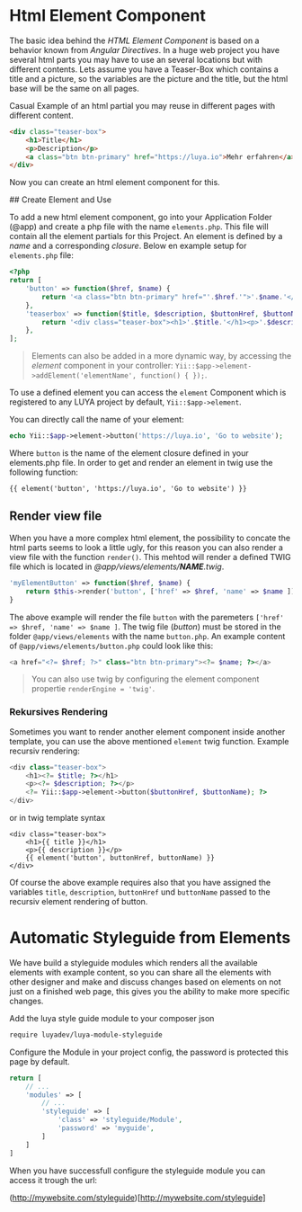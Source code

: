 # Html Element Component

The basic idea behind the *HTML Element Component* is based on a behavior known from *Angular Directives*. In a huge web project you have several html parts you may have to use an several locations but with different contents. Lets assume you have a Teaser-Box which contains a title and a picture, so the variables are the picture and the title, but the html base will be the same on all pages.

Casual Example of an html partial you may reuse in different pages with different content.

```html
<div class="teaser-box">
    <h1>Title</h1>
    <p>Description</p>
    <a class="btn btn-primary" href="https://luya.io">Mehr erfahren</a>
</div>
```

Now you can create an html element component for this.


## Create Element and Use

To add a new html element component, go into your Application Folder (@app) and create a php file with the name `elements.php`. This file will contain all the element partials for this Project. An element is defined by a *name* and a corresponding *closure*. Below en example setup for `elements.php` file:

```php
<?php
return [
    'button' => function($href, $name) {
        return '<a class="btn btn-primary" href="'.$href.'">'.$name.'</a>';
    },
    'teaserbox' => function($title, $description, $buttonHref, $buttonName) {
        return '<div class="teaser-box"><h1>'.$title.'</h1><p>'.$description.'</p>'.$this->button($buttonHref, $buttonName).'</div>';
    },
];
```

> Elements can also be added in a more dynamic way, by accessing the *element* component in your controller:  `Yii::$app->element->addElement('elementName', function() { });`.

To use a defined element you can access the `element` Component which is registered to any LUYA project by default, `Yii::$app->element`.

You can directly call the name of your element:

```php
echo Yii::$app->element->button('https://luya.io', 'Go to website');
```

Where `button` is the name of the element closure defined in your elements.php file. In order to get and render an element in twig use the following function:

```twig
{{ element('button', 'https://luya.io', 'Go to website') }}
```

## Render view file


When you have a more complex html element, the possibility to concate the html parts seems to look a little ugly, for this reason you can also render a view file with the function `render()`. This mehtod will render a defined TWIG file which is located in *@app/views/elements/__NAME__.twig*.

```php
'myElementButton' => function($href, $name) {
    return $this->render('button', ['href' => $href, 'name' => $name ]);
}
```

The above example will render the file `button` with the paremeters `['href' => $href, 'name' => $name ]`. The twig file (*button*) must be stored in the folder `@app/views/elements` with the name `button.php`. An example content of `@app/views/elements/button.php` could look like this:

```php
<a href="<?= $href; ?>" class="btn btn-primary"><?= $name; ?></a>
```

> You can also use twig by configuring the element component propertie `renderEngine = 'twig'`.

### Rekursives Rendering

Sometimes you want to render another element component inside another template, you can use the above mentioned `element` twig function. Example recursiv rendering:

```php
<div class="teaser-box">
    <h1><?= $title; ?></h1>
    <p><?= $description; ?></p>
    <?= Yii::$app->element->button($buttonHref, $buttonName); ?>
</div>
```

or in twig template syntax

```twig
<div class="teaser-box">
    <h1>{{ title }}</h1>
    <p>{{ description }}</p>
    {{ element('button', buttonHref, buttonName) }}
</div>
```

Of course the above example requires also that you have assigned the variables `title`, `description`, `buttonHref` und `buttonName` passed to the recursiv element rendering of button.

# Automatic Styleguide from Elements 

We have build a styleguide modules which renders all the available elements with example content, so you can share all the elements with other designer and make and discuss changes based on elements on not just on a finished web page, this gives you the ability to make more specific changes.

Add the luya style guide module to your composer json

```sh
require luyadev/luya-module-styleguide
```

Configure the Module in your project config, the password is protected this page by default.

```php
return [
    // ...
    'modules' => [
        // ...
        'styleguide' => [
            'class' => 'styleguide/Module',
            'password' => 'myguide',
        ]
    ]
]
```

When you have successfull configure the styleguide module you can access it trough the url:

(http://mywebsite.com/styleguide)[http://mywebsite.com/styleguide]
